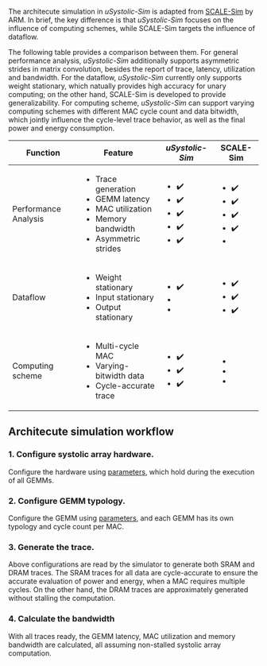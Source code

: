 The architecute simulation in *uSystolic-Sim* is adapted from [SCALE-Sim](https://github.com/ARM-software/SCALE-Sim) by ARM. In brief, the key difference is that *uSystolic-Sim* focuses on the influence of computing schemes, while SCALE-Sim targets the influence of dataflow.

The following table provides a comparison between them. For general performance analysis, *uSystolic-Sim* additionally supports asymmetric strides in matrix convolution, besides the report of trace, latency, utilization and bandwidth. For the dataflow, *uSystolic-Sim* currently only supports weight stationary, which natually provides high accuracy for unary computing; on the other hand, SCALE-Sim is developed to provide generalizability. For computing scheme, *uSystolic-Sim* can support varying computing schemes with different MAC cycle count and data bitwidth, which jointly influence the cycle-level trace behavior, as well as the final power and energy consumption.

| Function | Feature               | *uSystolic-Sim*    | SCALE-Sim          |
| -------- | --------------------- | ------------------ | ------------------ |
| Performance Analysis  | <ul><li>Trace generation</li><li>GEMM latency</li><li>MAC utilization</li><li>Memory bandwidth</li><li>Asymmetric strides</li></ul> | <ul><li>:heavy_check_mark:</li><li>:heavy_check_mark:</li><li>:heavy_check_mark:</li><li>:heavy_check_mark:</li><li>:heavy_check_mark:</li></ul> | <ul><li>:heavy_check_mark:</li><li>:heavy_check_mark:</li><li>:heavy_check_mark:</li><li>:heavy_check_mark:</li><li></li></ul> |
| Dataflow | <ul><li>Weight stationary</li><li>Input stationary</li><li>Output stationary</li></ul>      | <ul><li>:heavy_check_mark:</li><li></li><li></li></ul> | <ul><li>:heavy_check_mark:</li><li>:heavy_check_mark:</li><li>:heavy_check_mark:</li></ul> |
| Computing scheme | <ul><li>Multi-cycle MAC</li><li>Varying-bitwidth data</li><li>Cycle-accurate trace</li></ul> | <ul><li>:heavy_check_mark:</li><li>:heavy_check_mark:</li><li>:heavy_check_mark:</li></ul> | <ul><li></li><li></li><li></li></ul> |


## Architecute simulation workflow

### 1. Configure systolic array hardware.
Configure the hardware using [parameters](https://github.com/diwu1990/uSystolic-Sim/blob/main/input_config/README.md), which hold during the execution of all GEMMs.

### 2. Configure GEMM typology.
Configure the GEMM using [parameters](https://github.com/diwu1990/uSystolic-Sim/tree/main/input_topology), and each GEMM has its own typology and cycle count per MAC.

### 3. Generate the trace.
Above configurations are read by the simulator to generate both SRAM and DRAM traces. The SRAM traces for all data are cycle-accurate to ensure the accurate evaluation of power and energy, when a MAC requires multiple cycles. On the other hand, the DRAM traces are approximately generated without stalling the computation.

### 4. Calculate the bandwidth
With all traces ready, the GEMM latency, MAC utilization and memory bandwidth are calculated, all assuming non-stalled systolic array computation.